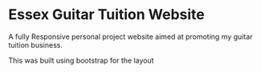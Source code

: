 # Essex Guitar Tuition Website

A fully Responsive personal project website aimed at promoting my guitar tuition business.

This was built using bootstrap for the layout
